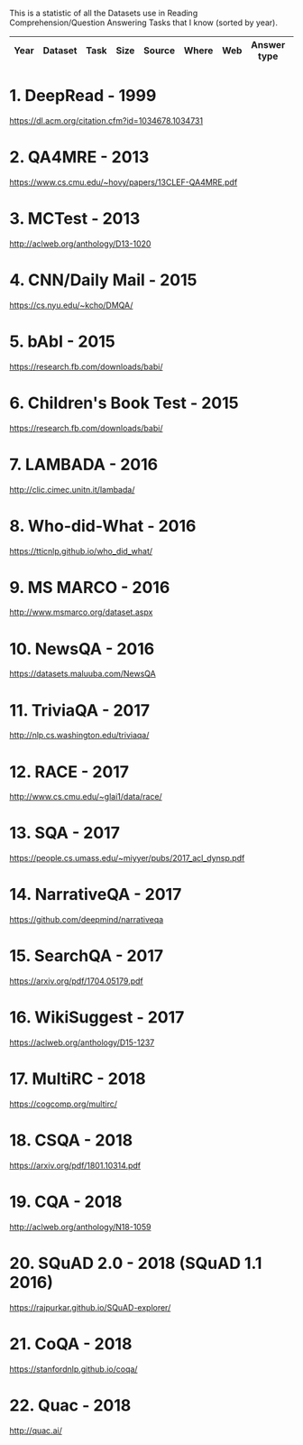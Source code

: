 

This is a statistic of all the Datasets use in Reading Comprehension/Question Answering Tasks that I know (sorted by year). 

|Year | Dataset    | Task | Size                | Source | Where             | Web     | Answer type                                                | Conversational                              | similar datasets     |
|-----|-----|------|-----|-----|-----|-----|-----|-----|-----|


# 1. DeepRead - 1999
https://dl.acm.org/citation.cfm?id=1034678.1034731

# 2. QA4MRE - 2013
https://www.cs.cmu.edu/~hovy/papers/13CLEF-QA4MRE.pdf

# 3. MCTest - 2013
http://aclweb.org/anthology/D13-1020

# 4. CNN/Daily Mail - 2015
https://cs.nyu.edu/~kcho/DMQA/

# 5. bAbI - 2015
https://research.fb.com/downloads/babi/

# 6. Children's Book Test - 2015
https://research.fb.com/downloads/babi/

# 7. LAMBADA - 2016
http://clic.cimec.unitn.it/lambada/

# 8. Who-did-What - 2016
https://tticnlp.github.io/who_did_what/

# 9. MS MARCO - 2016 
http://www.msmarco.org/dataset.aspx

# 10. NewsQA - 2016 
https://datasets.maluuba.com/NewsQA

# 11. TriviaQA - 2017 
http://nlp.cs.washington.edu/triviaqa/

# 12. RACE - 2017 
http://www.cs.cmu.edu/~glai1/data/race/

# 13. SQA - 2017 
https://people.cs.umass.edu/~miyyer/pubs/2017_acl_dynsp.pdf

# 14. NarrativeQA - 2017 
https://github.com/deepmind/narrativeqa

# 15. SearchQA - 2017 
https://arxiv.org/pdf/1704.05179.pdf

# 16. WikiSuggest - 2017
https://aclweb.org/anthology/D15-1237

# 17. MultiRC - 2018 
https://cogcomp.org/multirc/

# 18. CSQA - 2018
https://arxiv.org/pdf/1801.10314.pdf

# 19. CQA - 2018
http://aclweb.org/anthology/N18-1059

# 20. SQuAD 2.0  - 2018 (SQuAD 1.1 2016)
https://rajpurkar.github.io/SQuAD-explorer/

# 21. CoQA - 2018
https://stanfordnlp.github.io/coqa/

# 22. Quac - 2018
http://quac.ai/







